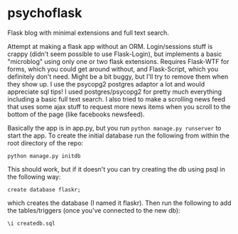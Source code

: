 # psychoflask
Flask blog with minimal extensions and full text search.

Attempt at making a flask app without an ORM. Login/sessions stuff is crappy (didn't seem possible to use Flask-Login), but implements a basic "microblog" using only one or two flask extensions. Requires Flask-WTF for forms, which you could get around without, and Flask-Script, which you definitely don't need. Might be a bit buggy, but I'll try to remove them when they show up. I use the psycopg2 postgres adaptor a lot and would appreciate sql tips! I used postgres/psycopg2 for pretty much everything including a basic full text search. I also tried to make a scrolling news feed that uses some ajax stuff to request more news items when you scroll to the bottom of the page (like facebooks newsfeed).

Basically the app is in app.py, but you run ```python manage.py runserver``` to start the app. To create the initial database run the following from within the root directory of the repo:
```
python manage.py initdb
```

This should work, but if it doesn't you can try creating the db using psql in the following way:
```
create database flaskr;
```

which creates the database (I named it flaskr). Then run the following to add the tables/triggers (once you've connected to the new db):
```
\i createdb.sql
```
